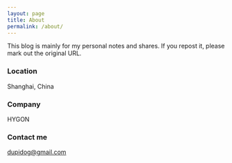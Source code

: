 ```yaml
---
layout: page
title: About
permalink: /about/
---
```


This blog is mainly for my personal notes and shares. If you repost it, please mark out the original URL.

### Location

Shanghai, China

### Company

HYGON

### Contact me

[dupidog@gmail.com](mailto:dupidog@gmail.com)
